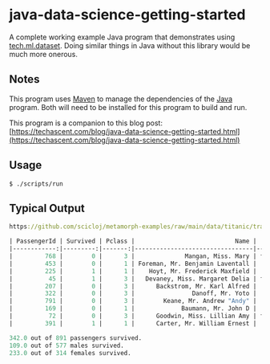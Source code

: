 # java-data-science-getting-started

A complete working example Java program that demonstrates using [tech.ml.dataset](https://github.com/techascent/tech.ml.dataset). Doing similar things in Java without this library would be much more onerous.

## Notes

This program uses [Maven](https://maven.apache.org/) to manage the dependencies of the [Java](https://www.java.com/) program. Both will need to be installed for this program to build and run.

This program is a companion to this blog post: [https://techascent.com/blog/java-data-science-getting-started.html](https://techascent.com/blog/java-data-science-getting-started.html)

## Usage

`$ ./scripts/run`

## Typical Output

```clojure
https://github.com/scicloj/metamorph-examples/raw/main/data/titanic/train.csv [10 12]:

| PassengerId | Survived | Pclass |                            Name |    Sex |  Age | SibSp | Parch |   Ticket |     Fare |   Cabin | Embarked |
|------------:|---------:|-------:|---------------------------------|--------|-----:|------:|------:|----------|---------:|---------|----------|
|         768 |        0 |      3 |              Mangan, Miss. Mary | female | 30.5 |     0 |     0 |   364850 |   7.7500 |         |        Q |
|         453 |        0 |      1 | Foreman, Mr. Benjamin Laventall |   male | 30.0 |     0 |     0 |   113051 |  27.7500 |    C111 |        C |
|         225 |        1 |      1 |    Hoyt, Mr. Frederick Maxfield |   male | 38.0 |     1 |     0 |    19943 |  90.0000 |     C93 |        S |
|          45 |        1 |      3 |   Devaney, Miss. Margaret Delia | female | 19.0 |     0 |     0 |   330958 |   7.8792 |         |        Q |
|         207 |        0 |      3 |      Backstrom, Mr. Karl Alfred |   male | 32.0 |     1 |     0 |  3101278 |  15.8500 |         |        S |
|         322 |        0 |      3 |                Danoff, Mr. Yoto |   male | 27.0 |     0 |     0 |   349219 |   7.8958 |         |        S |
|         791 |        0 |      3 |        Keane, Mr. Andrew "Andy" |   male |      |     0 |     0 |    12460 |   7.7500 |         |        Q |
|         169 |        0 |      1 |             Baumann, Mr. John D |   male |      |     0 |     0 | PC 17318 |  25.9250 |         |        S |
|          72 |        0 |      3 |      Goodwin, Miss. Lillian Amy | female | 16.0 |     5 |     2 |  CA 2144 |  46.9000 |         |        S |
|         391 |        1 |      1 |      Carter, Mr. William Ernest |   male | 36.0 |     1 |     2 |   113760 | 120.0000 | B96 B98 |        S |

342.0 out of 891 passengers survived.
109.0 out of 577 males survived.
233.0 out of 314 females survived.
```
